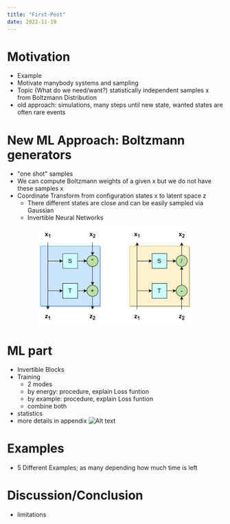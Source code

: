 ```yaml
---
title: "First-Post"
date: 2022-11-19
---
```


# Motivation
  - Example
  - Motivate manybody systems and sampling
  - Topic (What do we need/want?) statistically independent samples x from Boltzmann Distribution
  - old approach: simulations, many steps until new state, wanted states are often rare events

# New ML Approach: Boltzmann generators
  - "one shot" samples
  - We can compute Boltzmann weights of a given x but we do not have these samples x
  - Coordinate Transform from configuration states x to latent space z
    - There different states are close and can be easily sampled via Gaussian
    - Invertible Neural Networks
  <p align="center">
  <img src="https://raw.githubusercontent.com/PaulMayer123/seminar/main/invertible2.png" width="350" title="hover text">
    </p>

# ML part
  - Invertible Blocks
  - Training
    - 2 modes
    - by energy: procedure, explain Loss funtion
    - by example: procedure, explain Loss funtion
    - combine both
  - statistics
  - more details in appendix
  ![Alt text](../../../blob/main/invertible2.png?raw=true "Block")
 
 # Examples
  - 5 Different Examples; as many depending how much time is left

# Discussion/Conclusion
 - limitations
